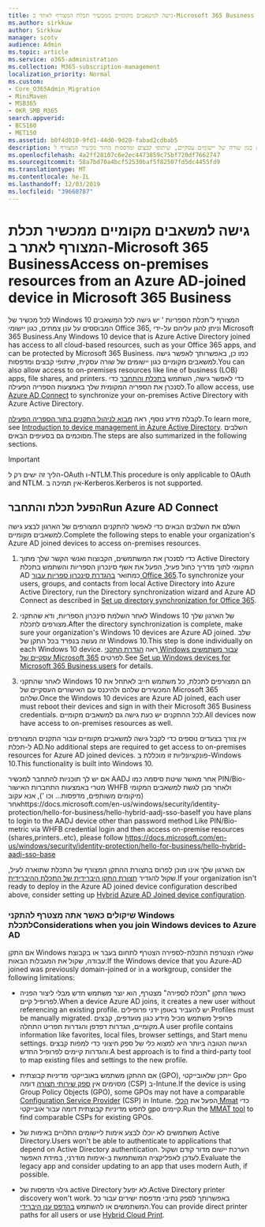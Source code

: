 ```yaml
---
title: גישה למשאבים מקומיים ממכשיר תכלת המצורף לאתר ב-Microsoft 365 Business
ms.author: sirkkuw
author: Sirkkuw
manager: scotv
audience: Admin
ms.topic: article
ms.service: o365-administration
ms.collection: M365-subscription-management
localization_priority: Normal
ms.custom:
- Core_O365Admin_Migration
- MiniMaven
- MSB365
- OKR_SMB_M365
search.appverid:
- BCS160
- MET150
ms.assetid: b0f4d010-9fd1-44d0-9d20-fabad2cdbab5
description: למד כיצד לקבל גישה למשאבים מקומיים כגון שורה של יישומים עסקיים, שיתופי קבצים ומדפסות מתוך מכשיר המצורף ל-Windows 10.
ms.openlocfilehash: 4a2ff28107c6e2ec4473859c75bf720df7662747
ms.sourcegitcommit: 58a7bd70a4bcf52530baf5f82507fd5dc4455fd9
ms.translationtype: MT
ms.contentlocale: he-IL
ms.lasthandoff: 12/03/2019
ms.locfileid: "39668787"
---
```

# <a name="access-on-premises-resources-from-an-azure-ad-joined-device-in-microsoft-365-business"></a><span data-ttu-id="d31b6-103">גישה למשאבים מקומיים ממכשיר תכלת המצורף לאתר ב-Microsoft 365 Business</span><span class="sxs-lookup"><span data-stu-id="d31b6-103">Access on-premises resources from an Azure AD-joined device in Microsoft 365 Business</span></span>

<span data-ttu-id="d31b6-104">לכל מכשיר של Windows 10 המצורף ל'תכלת הספריות ' יש גישה לכל המשאבים המבוססים על ענן צמתים, כגון יישומי Office 365, וניתן להגן עליהם על-ידי Microsoft 365 Business.</span><span class="sxs-lookup"><span data-stu-id="d31b6-104">Any Windows 10 device that is Azure Active Directory joined has access to all cloud-based resources, such as your Office 365 apps, and can be protected by Microsoft 365 Business.</span></span> <span data-ttu-id="d31b6-105">כמו כן, באפשרותך לאפשר גישה למשאבים מקומיים כגון יישומים של שורה עסקית, שיתופי קבצים ומדפסות.</span><span class="sxs-lookup"><span data-stu-id="d31b6-105">You can also allow access to on-premises resources like line of business (LOB) apps, file shares, and printers.</span></span> <span data-ttu-id="d31b6-106">כדי לאפשר גישה, השתמש [בתכלת והתחבר](https://docs.microsoft.com/azure/active-directory/connect/active-directory-aadconnect) כדי לסנכרן את הספריה המקומית שלך באמצעות הספריה הפעילה.</span><span class="sxs-lookup"><span data-stu-id="d31b6-106">To allow access, use [Azure AD Connect](https://docs.microsoft.com/azure/active-directory/connect/active-directory-aadconnect) to synchronize your on-premises Active Directory with Azure Active Directory.</span></span> 

<span data-ttu-id="d31b6-107">לקבלת מידע נוסף, ראה [מבוא לניהול התקנים בתוך הספריה הפעילה](https://docs.microsoft.com/azure/active-directory/device-management-introduction).</span><span class="sxs-lookup"><span data-stu-id="d31b6-107">To learn more, see [Introduction to device management in Azure Active Directory](https://docs.microsoft.com/azure/active-directory/device-management-introduction).</span></span>
<span data-ttu-id="d31b6-108">השלבים מסוכמים גם בסעיפים הבאים.</span><span class="sxs-lookup"><span data-stu-id="d31b6-108">The steps are also summarized in the following sections.</span></span>

> [!IMPORTANT]
> <span data-ttu-id="d31b6-109">הליך זה ישים רק ל-OAuth ו-NTLM.</span><span class="sxs-lookup"><span data-stu-id="d31b6-109">This procedure is only applicable to OAuth and NTLM.</span></span> <span data-ttu-id="d31b6-110">אין תמיכה ב-Kerberos.</span><span class="sxs-lookup"><span data-stu-id="d31b6-110">Kerberos is not supported.</span></span>
 
## <a name="run-azure-ad-connect"></a><span data-ttu-id="d31b6-111">הפעל תכלת והתחבר</span><span class="sxs-lookup"><span data-stu-id="d31b6-111">Run Azure AD Connect</span></span>

<span data-ttu-id="d31b6-112">השלם את השלבים הבאים כדי לאפשר להתקנים המצורפים של הארגון לבצע גישה למשאבים מקומיים.</span><span class="sxs-lookup"><span data-stu-id="d31b6-112">Complete the following steps to enable your organization's Azure AD joined devices to access on-premises resources.</span></span>
  
1. <span data-ttu-id="d31b6-113">כדי לסנכרן את המשתמשים, הקבוצות ואנשי הקשר שלך מתוך Active Directory המקומי לתוך מדריך כחול פעיל, הפעל את אשף סינכרון הספריות והשתמש בתכלת AD כמתואר [בהגדרת סינכרון ספריות עבור Office 365](https://support.office.com/article/1b3b5318-6977-42ed-b5c7-96fa74b08846).</span><span class="sxs-lookup"><span data-stu-id="d31b6-113">To synchronize your users, groups, and contacts from local Active Directory into Azure Active Directory, run the Directory synchronization wizard and Azure AD Connect as described in [Set up directory synchronization for Office 365](https://support.office.com/article/1b3b5318-6977-42ed-b5c7-96fa74b08846).</span></span>
    
2. <span data-ttu-id="d31b6-114">לאחר השלמת סינכרון הספריות, ודא שהתקני Windows 10 של הארגון שלך מצורפים לתכלת.</span><span class="sxs-lookup"><span data-stu-id="d31b6-114">After the directory synchronization is complete, make sure your organization's Windows 10 devices are Azure AD joined.</span></span> <span data-ttu-id="d31b6-115">שלב זה נעשה בנפרד בכל התקן של Windows 10.</span><span class="sxs-lookup"><span data-stu-id="d31b6-115">This step is done individually on each Windows 10 device.</span></span> <span data-ttu-id="d31b6-116">ראה [הגדרת התקני Windows עבור משתמשים עסקיים של Microsoft 365](set-up-windows-devices.md) לפרטים.</span><span class="sxs-lookup"><span data-stu-id="d31b6-116">See [Set up Windows devices for Microsoft 365 Business users](set-up-windows-devices.md) for details.</span></span> 
    
3. <span data-ttu-id="d31b6-117">לאחר שהתקני Windows 10 הם המצורפים לתכלת, כל משתמש חייב לאתחל את המכשירים שלהם ולהיכנס עם האישורים העסקיים של Microsoft 365 שלהם.</span><span class="sxs-lookup"><span data-stu-id="d31b6-117">Once the Windows 10 devices are Azure AD joined, each user must reboot their devices and sign in with their Microsoft 365 Business credentials.</span></span> <span data-ttu-id="d31b6-118">לכל ההתקנים יש כעת גישה גם למשאבים מקומיים.</span><span class="sxs-lookup"><span data-stu-id="d31b6-118">All devices now have access to on-premises resources as well.</span></span>
    
<span data-ttu-id="d31b6-119">אין צורך בצעדים נוספים כדי לקבל גישה למשאבים מקומיים עבור התקנים המצורפים ל-תכלת AD.</span><span class="sxs-lookup"><span data-stu-id="d31b6-119">No additional steps are required to get access to on-premises resources for Azure AD joined devices.</span></span> <span data-ttu-id="d31b6-120">פונקציונליות זו מוכללת ב-Windows 10.</span><span class="sxs-lookup"><span data-stu-id="d31b6-120">This functionality is built into Windows 10.</span></span> 

<span data-ttu-id="d31b6-121">אם יש לך תוכניות להתחבר למכשיר AADJ אחר מאשר שיטת סיסמה כמו PIN/Bio-מטרי באמצעות התחברות האישור WHFB ולאחר מכן לגשת למשאבים המקומי (מיקומים משותפים, מדפסות... וכו '), אנא עקוב אחרhttps://docs.microsoft.com/en-us/windows/security/identity-protection/hello-for-business/hello-hybrid-aadj-sso-base</span><span class="sxs-lookup"><span data-stu-id="d31b6-121">If you have plans to login to the AADJ device other than password method Like PIN/Bio-metric via WHFB credential login and then access on-premise resources (shares,printers..etc), please follow https://docs.microsoft.com/en-us/windows/security/identity-protection/hello-for-business/hello-hybrid-aadj-sso-base</span></span>
  
<span data-ttu-id="d31b6-122">אם הארגון שלך אינו מוכן לפרוס בתצורת ההתקן המצורף של התכלת שתוארה לעיל, שקול להגדיר [תצורת התקן היברידית של התכלת ההיברידית](manage-windows-devices.md).</span><span class="sxs-lookup"><span data-stu-id="d31b6-122">If your organization isn't ready to deploy in the Azure AD joined device configuration described above, consider setting up [Hybrid Azure AD Joined device configuration](manage-windows-devices.md).</span></span>
  
### <a name="considerations-when-you-join-windows-devices-to-azure-ad"></a><span data-ttu-id="d31b6-123">שיקולים כאשר אתה מצטרף להתקני Windows לתכלת</span><span class="sxs-lookup"><span data-stu-id="d31b6-123">Considerations when you join Windows devices to Azure AD</span></span>

<span data-ttu-id="d31b6-124">אם התקן Windows שאליו הצטרפת התכלת-לספירה הצטרף לתחום בעבר או בקבוצת עבודה, שקול את המגבלות הבאות:</span><span class="sxs-lookup"><span data-stu-id="d31b6-124">If the Windows device that you Azure-AD joined was previously domain-joined or in a workgroup, consider the following limitations:</span></span>
  
- <span data-ttu-id="d31b6-125">כאשר התקן "תכלת לספירה" מצטרף, הוא יוצר משתמש חדש מבלי ליצור הפניה לפרופיל קיים.</span><span class="sxs-lookup"><span data-stu-id="d31b6-125">When a device Azure AD joins, it creates a new user without referencing an existing profile.</span></span> <span data-ttu-id="d31b6-126">יש להעביר באופן ידני פרופילים.</span><span class="sxs-lookup"><span data-stu-id="d31b6-126">Profiles must be manually migrated.</span></span> <span data-ttu-id="d31b6-127">פרופיל משתמש מכיל מידע כגון מועדפים, קבצים מקומיים, הגדרות דפדפן והגדרות תפריט התחלה.</span><span class="sxs-lookup"><span data-stu-id="d31b6-127">A user profile contains information like favorites, local files, browser settings, and Start menu settings.</span></span> <span data-ttu-id="d31b6-128">הגישה הטובה ביותר היא למצוא כלי של ספק חיצוני כדי למפות קבצים והגדרות קיימים לפרופיל החדש.</span><span class="sxs-lookup"><span data-stu-id="d31b6-128">A best approach is to find a third-party tool to map existing files and settings to the new profile.</span></span>

- <span data-ttu-id="d31b6-129">אם ההתקן משתמש באובייקטי מדיניות קבוצתית (GPO), ייתכן שלאובייקטי Gpo מסוימים אין [ספק שירותי תצורה](https://docs.microsoft.com/windows/configuration/provisioning-packages/how-it-pros-can-use-configuration-service-providers) דומה (CSP) ב-Intune.</span><span class="sxs-lookup"><span data-stu-id="d31b6-129">If the device is using Group Policy Objects (GPO), some GPOs may not have a comparable [Configuration Service Provider](https://docs.microsoft.com/windows/configuration/provisioning-packages/how-it-pros-can-use-configuration-service-providers) (CSP) in Intune.</span></span> <span data-ttu-id="d31b6-130">הפעל את [הכלי Mmat](https://www.microsoft.com/download/details.aspx?id=45520) כדי לחפש מדיניות קבוצתית דומה עבור אובייקטי gpo קיימים.</span><span class="sxs-lookup"><span data-stu-id="d31b6-130">Run the [MMAT tool](https://www.microsoft.com/download/details.aspx?id=45520) to find comparable CSPs for existing GPOs.</span></span>

- <span data-ttu-id="d31b6-131">משתמשים לא יוכלו לבצע אימות ליישומים התלויים באימות של Active Directory.</span><span class="sxs-lookup"><span data-stu-id="d31b6-131">Users won't be able to authenticate to applications that depend on Active Directory authentication.</span></span> <span data-ttu-id="d31b6-132">הערכת יישום מדור קודם ושקול לעדכן לאפליקציה המשתמשת ב-אימות מודרני, במידת האפשר.</span><span class="sxs-lookup"><span data-stu-id="d31b6-132">Evaluate the legacy app and consider updating to an app that uses modern Auth, if possible.</span></span>

- <span data-ttu-id="d31b6-133">גילוי מדפסות של active Directory לא יפעל.</span><span class="sxs-lookup"><span data-stu-id="d31b6-133">Active Directory printer discovery won't work.</span></span> <span data-ttu-id="d31b6-134">באפשרותך לספק נתיבי מדפסת ישירים עבור כל המשתמשים או להשתמש [בהדפס ענן היברידי](https://docs.microsoft.com/windows-server/administration/hybrid-cloud-print/hybrid-cloud-print-deploy).</span><span class="sxs-lookup"><span data-stu-id="d31b6-134">You can provide direct printer paths for all users or use [Hybrid Cloud Print](https://docs.microsoft.com/windows-server/administration/hybrid-cloud-print/hybrid-cloud-print-deploy).</span></span>

